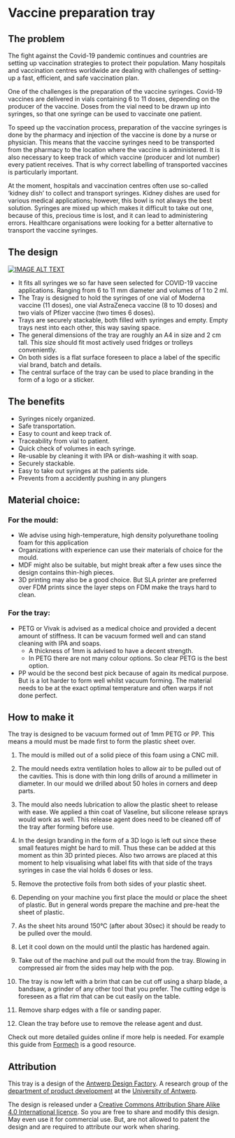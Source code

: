 # Vaccine preparation tray

## The problem
The fight against the Covid-19 pandemic continues and countries are setting up vaccination strategies to protect their population. Many hospitals and vaccination centres worldwide are dealing with challenges of setting-up a fast, efficient, and safe vaccination plan.  

One of the challenges is the preparation of the vaccine syringes. Covid-19 vaccines are delivered in vials containing 6 to 11 doses, depending on the producer of the vaccine. Doses from the vial need to be drawn up into syringes, so that one syringe can be used to vaccinate one patient. 

To speed up the vaccination process, preparation of the vaccine syringes is done by the pharmacy and injection of the vaccine is done by a nurse or physician. This means that the vaccine syringes need to be transported from the pharmacy to the location where the vaccine is administered. It is also necessary to keep track of which vaccine (producer and lot number) every patient receives. That is why correct labelling of transported vaccines is particularly important.  

At the moment, hospitals and vaccination centres often use so-called ‘kidney dish’ to collect and transport syringes. Kidney dishes are used for various medical applications; however, this bowl is not always the best solution. Syringes are mixed up which makes it difficult to take out one, because of this, precious time is lost, and it can lead to administering errors. Healthcare organisations were looking for a better alternative to transport the vaccine syringes. 

## The design
[![IMAGE ALT TEXT](https://img.youtube.com/vi/rdpCua8XM-c/0.jpg)](https://www.youtube.com/watch?v=rdpCua8XM-c "ADF - Vaccin tray design")

- It fits all syringes we so far have seen selected for COVID-19 vaccine applications. Ranging from 6 to 11 mm diameter and volumes of 1 to 2 ml.
- The Tray is designed to hold the syringes of one vial of Moderna vaccine (11 doses), one vial AstraZeneca vaccine (8 to 10 doses) and two vials of Pfizer vaccine (two times 6 doses).
- Trays are securely stackable, both filled with syringes and empty. Empty trays nest into each other, this way saving space. 
- The general dimensions of the tray are roughly an A4 in size and 2 cm tall. This size should fit most actively used fridges or trolleys conveniently. 
- On both sides is a flat surface foreseen to place a label of the specific vial brand, batch and details.
- The central surface of the tray can be used to place branding in the form of a logo or a sticker.

## The benefits
- Syringes nicely organized.
- Safe transportation.
- Easy to count and keep track of.
- Traceability from vial to patient.
- Quick check of volumes in each syringe.
- Re-usable by cleaning it with IPA or dish-washing it with soap.
- Securely stackable.
- Easy to take out syringes at the patients side. 
- Prevents from a accidently pushing in any plungers 

## Material choice:
### For the mould:
- We advise using high-temperature, high density polyurethane tooling foam for this application 
- Organizations with experience can use their materials of choice for the mould.
- MDF might also be suitable, but might break after a few uses since the design contains thin-high pieces. 
- 3D printing may also be a good choice. But SLA printer are preferred over FDM prints since the layer steps on FDM make the trays hard to clean.

### For the tray:
- PETG or Vivak is advised as a medical choice and provided a decent amount of stiffness. It can be vacuum formed well and can stand cleaning with IPA and soaps. 
    - A thickness of 1mm is advised to have a decent strength.
    - In PETG there are not many colour options. So clear PETG is the best option.
- PP would be the second best pick because of again its medical purpose. But is a lot harder to form well whilst vacuum forming. The material needs to be at the exact optimal temperature and often warps if not done perfect. 

## How to make it
The tray is designed to be vacuum formed out of 1mm PETG or PP. This means a mould must be made first to form the plastic sheet over.

1. The mould is milled out of a solid piece of this foam using a CNC mill.
1. The mould needs extra ventilation holes to allow air to be pulled out of the cavities. This is done with thin long drills of around a millimeter in diameter. In our mould we drilled about 50 holes in corners and deep parts.

1. The mould also needs lubrication to allow the plastic sheet to release with ease. We applied a thin coat of Vaseline, but silicone release sprays would work as well. This release agent does need to be cleaned off of the tray after forming before use.
1. In the design branding in the form of a 3D logo is left out since these small features might be hard to mill. Thus these can be added at this moment as thin 3D printed pieces.
Also two arrows are placed at this moment to help visualising what label fits with that side of the trays syringes in case the vial holds 6 doses or less.
1. Remove the protective foils from both sides of your plastic sheet.
1. Depending on your machine you first place the mould or place the sheet of plastic. But in general words prepare the machine and pre-heat the sheet of plastic.
1. As the sheet hits around 150°C (after about 30sec) it should be ready to be pulled over the mould. 
1. Let it cool down on the mould until the plastic has hardened again.
1. Take out of the machine and pull out the mould from the tray. Blowing in compressed air from the sides may help with the pop.
1. The tray is now left with a brim that can be cut off using a sharp blade, a bandsaw, a grinder of any other tool that you prefer. The cutting edge is foreseen as a flat rim that can be cut easily on the table.
1. Remove sharp edges with a file or sanding paper.
1. Clean the tray before use to remove the release agent and dust.

Check out more detailed guides online if more help is needed. For example this guide from [Formech](https://mhubchicago.com/media/148882/business/3625/PDI_Vacuum_forming_guide.pdf) is a good resource.

## Attribution
This tray is a design of the [Antwerp Design Factory](https://antwerpdesignfactory.be). 
A research group of the [department of product development](https://www.uantwerpen.be/nl/studeren/aanbod/alle-opleidingen/productontwikkeling-studeren/) at the [University of Antwerp](https://www.uantwerpen.be/nl/studeren/aanbod/alle-opleidingen/productontwikkeling-studeren/).

The design is released under a [Creative Commons Attribution Share Alike 4.0 International licence](LICENCE). So you are free to share and modify this design. May even use it for commercial use. But, are not allowed to patent the design and are required to attribute our work when sharing.
